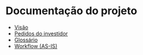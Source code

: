 # Documentação do projeto

- [Visão](visao.md)
- [Pedidos do investidor](pedidoInvestidor.md)
- [Glossário](glossario.md)
- [Workflow (AS-IS)](diagramas/WorkflowASIS%20Diagrama.png)

